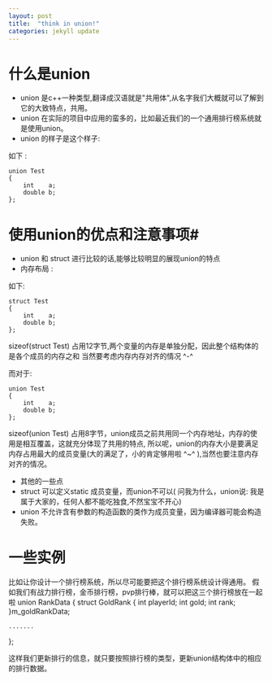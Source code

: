 ```yaml
---
layout: post  
title:  "think in union!"  
categories: jekyll update  
---
```


# 什么是union #

* union 是c++一种类型,翻译成汉语就是"共用体",从名字我们大概就可以了解到它的大致特点，共用。
* union 在实际的项目中应用的蛮多的，比如最近我们的一个通用排行榜系统就是使用union。
* union 的样子是这个样子:      

如下 :    

    union Test   
    {    
        int    a;               
        double b;          
    };   

# 使用union的优点和注意事项#

* union 和 struct 进行比较的话,能够比较明显的展现union的特点
* 内存布局 :    

如下:   

    struct Test     
    {    
        int    a;       
        double b;       
    };   

sizeof(struct Test) 占用12字节,两个变量的内存是单独分配，因此整个结构体的是各个成员的内存之和
当然要考虑内存内存对齐的情况  ^-^

而对于:   

    union Test     
    {    
        int    a;       
        double b;       
    };   

sizeof(union Test) 占用8字节，union成员之前共用同一个内存地址，内存的使用是相互覆盖，这就充分体现了共用的特点,
所以呢，union的内存大小是要满足内存占用最大的成员变量(大的满足了，小的肯定够用啦 ^~^ ),当然也要注意内存对齐的情况。

* 其他的一些点    
*  struct 可以定义static 成员变量，而union不可以( 问我为什么，union说: 我是属于大家的，任何人都不能吃独食,不然宝宝不开心)
*  union 不允许含有参数的构造函数的类作为成员变量，因为编译器可能会构造失败。

# 一些实例
比如让你设计一个排行榜系统，所以尽可能要把这个排行榜系统设计得通用。
假如我们有战力排行榜，金币排行榜，pvp排行棒，就可以把这三个排行榜放在一起啦 
union RankData
{
    struct GoldRank
    {
        int playerId;
        int gold;
        int rank;
    }m_goldRankData;

    .......
};

这样我们更新排行的信息，就只要按照排行榜的类型，更新union结构体中的相应的排行数据。
